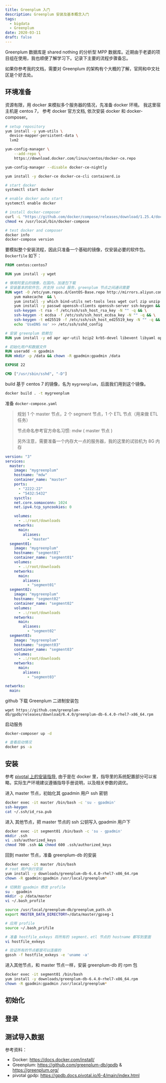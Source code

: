 ```yaml
---
title: Greenplum 入门
description: Greenplum 安装及基本概念入门
tags:
  - bigdata
  - Greenplum
date: 2020-03-11
draft: false
---
```


Greenplum 数据库是 shared nothing 的分析型 MPP 数据库。近期由于老婆的项目组在使用，我也顺便了解学习下。记录下主要的流程步骤备忘。

如果你参考我的文档，需要对 Greenplum 的架构有个大概的了解，官网和中文社区是个好去处。

## 环境准备

资源有限，用 docker 来模拟多个服务器的情况，先准备 docker 环境。 我这里宿主机是 centos 7， 参考 docker 官方文档, 依次安装 docker 和 docker-composer。

```bash
# setup repository
yum install -y yum-utils \
  device-mapper-persistent-data \
  lvm2

yum-config-manager \
    --add-repo \
    https://download.docker.com/linux/centos/docker-ce.repo

yum-config-manager --disable docker-ce-nightly

yum install -y docker-ce docker-ce-cli containerd.io

# start docker
systemctl start docker

# enable docker auto start
systemctl enable docker

# install docker-composer
curl -L "https://github.com/docker/compose/releases/download/1.25.4/docker-compose-$(uname -s)-$(uname -m)" -o /usr/local/bin/docker-compose
chmod +x /usr/local/bin/docker-compose

# test docker and composer
docker info
docker-compose version
```

要模拟整个安装流程，因此只准备一个基础的镜像，仅安装必要的软件包。`Dockerfile` 如下：

```dockerfile
FROM centos:centos7

RUN yum install -y wget

# 够用阿里云的镜像，在国内，加速包下载
# 安装基本的软件包，并支持 sshd 服务，greenplum 节点之间通讯需要
RUN wget -O /etc/yum.repos.d/CentOS-Base.repo http://mirrors.aliyun.com/repo/Centos-7.repo && \
    yum makecache  && \
    yum install -y which bind-utils net-tools less wget curl zip unzip telnet lsof git && \
    yum install -y passwd openssh-clients openssh-server ssh-keygen && \
    ssh-keygen -t rsa -f /etc/ssh/ssh_host_rsa_key -N "" -q && \
    ssh-keygen -t ecdsa -f /etc/ssh/ssh_host_ecdsa_key -N "" -q && \
    ssh-keygen -t ed25519 -f /etc/ssh/ssh_host_ed25519_key -N "" -q && \
    echo 'UseDNS no' >> /etc/ssh/sshd_config

# 安装 greenplum 依赖包
RUN yum install -y ed apr apr-util bzip2 krb5-devel libevent libyaml openssl iproute

# 初始化用户和数据文件
RUN useradd -m gpadmin
RUN mkdir -p /data && chown -R gpadmin:gpadmin /data

EXPOSE 22

CMD ["/usr/sbin/sshd", "-D"]
```

build 基于 centos 7 的镜像，名为 `mygreenplum`，后面我们用到这个镜像。

```bash
docker build . -t mygreenplum
```

准备 `docker-compose.yaml`

> 规划 1 个 master 节点，2 个 segment 节点，1 个 ETL 节点（用来做 ETL 任务）
>
> 节点命名参考官方命名习惯: mdw ( master 节点 )
>
> 另外注意，需要准备一个内存大一点的服务器，我的这里的试验机为 8G 内存

```yaml
version: "3"
services:
  master:
    image: "mygreenplum"
    hostname: "mdw"
    container_name: "master"
    ports:
      - "2222:22"
      - "5432:5432"
    sysctls:
    net.core.somaxconn: 1024
    net.ipv4.tcp_syncookies: 0

    volumes:
      - .:/root/downloads
    networks:
      main:
        aliases:
          - "master"
  segment01:
    image: "mygreenplum"
    hostname: "segment01"
    container_name: "segment01"
    volumes:
      - .:/root/downloads
    networks:
      main:
        aliases:
          - "segment01"
  segment02:
    image: "mygreenplum"
    hostname: "segment02"
    container_name: "segment02"
    volumes:
      - .:/root/downloads
    networks:
      main:
        aliases:
          - "segment02"
  segment03:
    image: "mygreenplum"
    hostname: "segment03"
    container_name: "segment03"
    volumes:
      - .:/root/downloads
    networks:
      main:
        aliases:
          - "segment03"

networks:
  main:
```

github 下载 Greenplum 二进制安装包

```
wget https://github.com/greenplum-db/gpdb/releases/download/6.4.0/greenplum-db-6.4.0-rhel7-x86_64.rpm
```

启动服务

```bash
docker-composer up -d

# 查看启动情况
docker ps -a
```

## 安装

参考 [pivotal 上的安装指导](https://gpdb.docs.pivotal.io/6-4/install_guide/install_gpdb.html), 由于是在 docker 里，指导里的系统配置部分可以省略，实际生产环境建议遵循指导手册说明，以及相关参数的调优。

进入 master 节点，初始化其 gpadmin 用户 ssh 密钥

```bash
docker exec -it master /bin/bash -c 'su - gpadmin'
ssh-keygen
cat ~/.ssh/id_rsa.pub
```

进入 其他节点，把 master 节点的 ssh 公钥写入 gpadmin 用户下

```bash
docker exec -it segment01 /bin/bash -c 'su - gpadmin'
mkdir .ssh
vi .ssh/authorized_keys
chmod 700 .ssh && chmod 600 .ssh/authorized_keys
```

回到 master 节点，准备 greenplum-db 的安装

```bash
docker exec -it master /bin/bash
# root 用户执行安装
yum install -y downloads/greenplum-db-6.4.0-rhel7-x86_64.rpm
chown -R gpadmin:gpadmin /usr/local/greenplum*

# 切换到 gpadmin 修改 profile
su - gpadmin
mkdir -p /data/master
vi ~/.bash_profile
```

```bash
source /usr/local/greenplum-db/greenplum_path.sh
export MASTER_DATA_DIRECTORY=/data/master/gpseg-1
```

```bash
# 应用 profile
source ~/.bash_prifile

# 准备 hostfile_exkeys 将所有的 segment、etl 节点的 hostname 都写到里面
vi hostfile_exkeys
```

```bash
# 验证所有的节点都是可以连接的
gpssh -f hostfile_exkeys -e 'uname -a'
```

进入其他节点，和 master 节点一样，安装 greenplum-db 的 rpm 包

```bash
docker exec -it segment01 /bin/bash
yum install -y downloads/greenplum-db-6.4.0-rhel7-x86_64.rpm
chown -R gpadmin:gpadmin /usr/local/greenplum*
```

## 初始化

## 登录

## 测试导入数据

参考资料：

- Docker: https://docs.docker.com/install/
- Greenplum: https://github.com/greenplum-db/gpdb & https://greenplum.org/
- pivotal gpdp: https://gpdb.docs.pivotal.io/6-4/main/index.html
